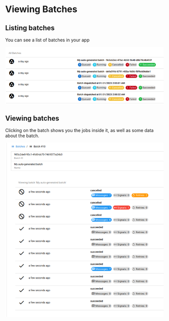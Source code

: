 # Viewing Batches

## Listing batches

You can see a list of batches in your app

![img.png](../assets/images/dashboard/batches.png)


## Viewing batches

Clicking on the batch shows you the jobs inside it, as well as some data about the batch.

![img.png](../assets/images/dashboard/view-batch.png)

